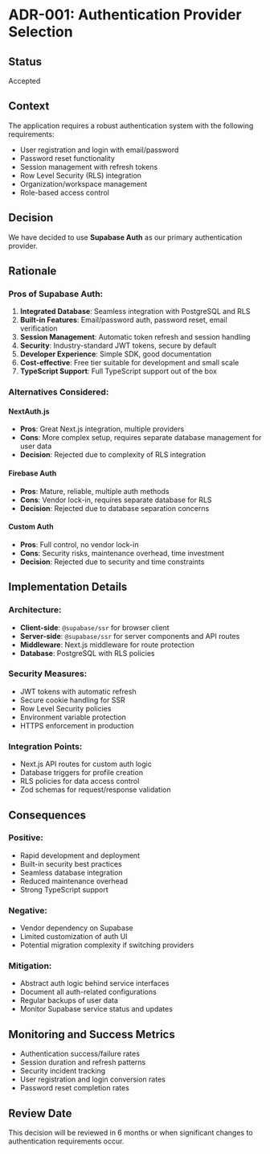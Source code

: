 # ADR-001: Authentication Provider Selection

## Status
Accepted

## Context
The application requires a robust authentication system with the following requirements:
- User registration and login with email/password
- Password reset functionality
- Session management with refresh tokens
- Row Level Security (RLS) integration
- Organization/workspace management
- Role-based access control

## Decision
We have decided to use **Supabase Auth** as our primary authentication provider.

## Rationale

### Pros of Supabase Auth:
1. **Integrated Database**: Seamless integration with PostgreSQL and RLS
2. **Built-in Features**: Email/password auth, password reset, email verification
3. **Session Management**: Automatic token refresh and session handling
4. **Security**: Industry-standard JWT tokens, secure by default
5. **Developer Experience**: Simple SDK, good documentation
6. **Cost-effective**: Free tier suitable for development and small scale
7. **TypeScript Support**: Full TypeScript support out of the box

### Alternatives Considered:

#### NextAuth.js
- **Pros**: Great Next.js integration, multiple providers
- **Cons**: More complex setup, requires separate database management for user data
- **Decision**: Rejected due to complexity of RLS integration

#### Firebase Auth
- **Pros**: Mature, reliable, multiple auth methods
- **Cons**: Vendor lock-in, requires separate database for RLS
- **Decision**: Rejected due to database separation concerns

#### Custom Auth
- **Pros**: Full control, no vendor lock-in
- **Cons**: Security risks, maintenance overhead, time investment
- **Decision**: Rejected due to security and time constraints

## Implementation Details

### Architecture:
- **Client-side**: `@supabase/ssr` for browser client
- **Server-side**: `@supabase/ssr` for server components and API routes
- **Middleware**: Next.js middleware for route protection
- **Database**: PostgreSQL with RLS policies

### Security Measures:
- JWT tokens with automatic refresh
- Secure cookie handling for SSR
- Row Level Security policies
- Environment variable protection
- HTTPS enforcement in production

### Integration Points:
- Next.js API routes for custom auth logic
- Database triggers for profile creation
- RLS policies for data access control
- Zod schemas for request/response validation

## Consequences

### Positive:
- Rapid development and deployment
- Built-in security best practices
- Seamless database integration
- Reduced maintenance overhead
- Strong TypeScript support

### Negative:
- Vendor dependency on Supabase
- Limited customization of auth UI
- Potential migration complexity if switching providers

### Mitigation:
- Abstract auth logic behind service interfaces
- Document all auth-related configurations
- Regular backups of user data
- Monitor Supabase service status and updates

## Monitoring and Success Metrics
- Authentication success/failure rates
- Session duration and refresh patterns
- Security incident tracking
- User registration and login conversion rates
- Password reset completion rates

## Review Date
This decision will be reviewed in 6 months or when significant changes to authentication requirements occur.
